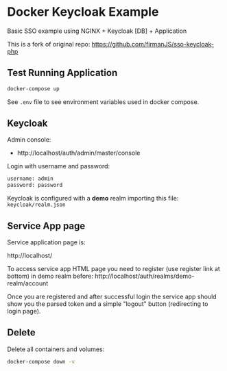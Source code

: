 # Docker Keycloak Example

Basic SSO example using NGINX + Keycloak [DB] + Application

This is a fork of original repo:
https://github.com/firmanJS/sso-keycloak-php

## Test Running Application

```sh
docker-compose up
```

See `.env` file to see environment variables used in docker compose.

## Keycloak 

Admin console:

* http://localhost/auth/admin/master/console

Login with username and password:
```txt
username: admin
password: password
```

Keycloak is configured with a **demo** realm importing this file: `keycloak/realm.json`

## Service App page

Service application page is:

http://localhost/


To access service app HTML page you need to register (use register link at bottom) in demo realm before:
http://localhost/auth/realms/demo-realm/account

Once you are registered and after successful login the service app
should show you the parsed token and a simple "logout" button (redirecting to login page).

## Delete

Delete all containers and volumes:

```bash
docker-compose down -v
```
